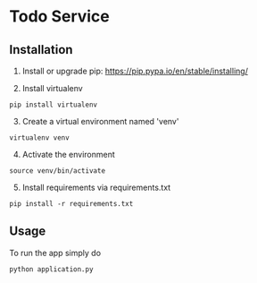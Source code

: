 # Todo Service

## Installation

1. Install or upgrade pip: https://pip.pypa.io/en/stable/installing/

2. Install virtualenv
```
pip install virtualenv
```

3. Create a virtual environment named 'venv'
```
virtualenv venv
```

4. Activate the environment
```
source venv/bin/activate
```

5. Install requirements via requirements.txt
```
pip install -r requirements.txt
```


## Usage

To run the app simply do
```
python application.py
```
